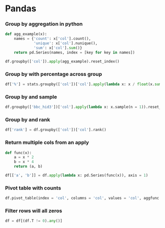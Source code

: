 # Pandas

### Group by aggregation in python

```python
def agg_example(x):
    names = {'count': x['col'].count(),
             'unique': x['col'].nunique(),
             'sum': x['col'].sum()}
    return pd.Series(names, index = [key for key in names])

df.groupby(['col']).apply(agg_example).reset_index()
```

### Group by with percentage across group

```python
df['%'] = stats.groupby(['col'])['col'].apply(lambda x: x / float(x.sum()) * 100)
```

### Group by and sample

```python
df.groupby(['bbc_hid3'])['col'].apply(lambda x: x.sample(n = 1)).reset_index()
```

### Group by and rank

```python
df['rank'] = df.groupby(['col'])['col'].rank()
```

### Return multiple cols from an apply

```python
def func(x):
    a = x * 2
    b = x * 4
    return (a, b)

df[['a', 'b']] = df.apply(lambda x: pd.Series(func(x)), axis = 1)
```

### Pivot table with counts

```python
df.pivot_table(index = 'col', columns = 'col', values = 'col', aggfunc = 'count')
```

### Filter rows will all zeros

```python
df = df[(df.T != 0).any()]
```

